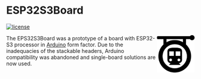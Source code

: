 # ESP32S3Board

[![license](https://img.shields.io/github/license/OpenRemise/ESP32S3Board)](https://github.com/OpenRemise/ESP32S3Board/raw/master/LICENSE)

<a href="https://openremise.at">
<picture>
  <source media="(prefers-color-scheme: dark)" srcset="https://github.com/OpenRemise/.github/raw/master/data/icons/icon_dark.svg">
  <img src="https://github.com/OpenRemise/.github/raw/master/data/icons/icon_light.svg" width="20%" align="right">
</picture>
</a>

The EPS32S3Board was a prototype of a board with ESP32-S3 processor in [Arduino](https://www.arduino.cc/) form factor. Due to the inadequacies of the stackable headers, Arduino compatibility was abandoned and single-board solutions are now used.